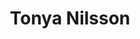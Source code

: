 ---
title: Tonya Nilsson
position: Structural Mechanics PhD
quote: >
    
image: /img/advisors/TonyaNilsson.jpeg
order: 1

draft: false
---